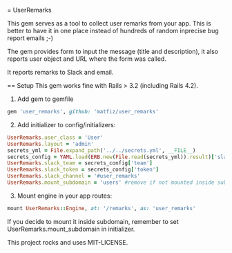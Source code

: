 = UserRemarks

This gem serves as a tool to collect user remarks from your app.
This is better to have it in one place instead of hundreds of random inprecise bug report emails ;-)

The gem provides form to input the message (title and description), it also reports user object and URL where the form was called.

It reports remarks to Slack and email.

== Setup
This gem works fine with Rails > 3.2 (including Rails 4.2).

1. Add gem to gemfile

```ruby
gem 'user_remarks', github: 'matfiz/user_remarks'
```

2. Add initializer to config/initializers:

```ruby
UserRemarks.user_class = 'User'
UserRemarks.layout = 'admin'
secrets_yml = File.expand_path('../../secrets.yml', __FILE__)
secrets_config = YAML.load(ERB.new(File.read(secrets_yml)).result)['slack']
UserRemarks.slack_team = secrets_config['team']
UserRemarks.slack_token = secrets_config['token']
UserRemarks.slack_channel = '#user_remarks'
UserRemarks.mount_subdomain = 'users' #remove if not mounted inside subdomain
```

3. Mount engine in your app routes:

```ruby
mount UserRemarks::Engine, at: '/remarks', as: 'user_remarks'
```

If you decide to mount it inside subdomain, remember to set UserRemarks.mount_subdomain in initializer.

This project rocks and uses MIT-LICENSE.
